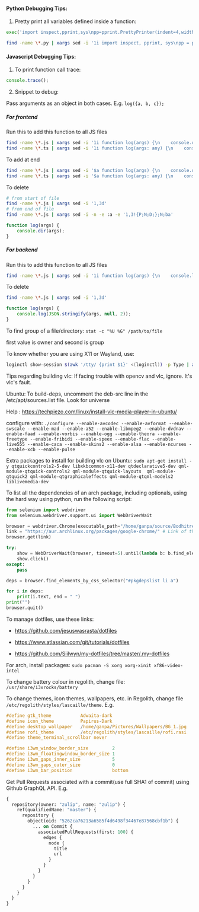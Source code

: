 #### Python Debugging Tips:

1. Pretty print all variables defined inside a function:
```python
exec('import inspect,pprint,sys\npp=pprint.PrettyPrinter(indent=4,width=100)\nd={k:v for k,v in locals().items() if not inspect.ismodule(v)}\npp.pprint(d)\nprint("\\nStack trace:")\nfor i in inspect.stack():\n    print(i.function, "\nin", i.filename, "at line no.", i.lineno)', globals())
```
```sh
find -name \*.py | xargs sed -i '1i import inspect, pprint, sys\npp = pprint.PrettyPrinter(indent=4, width=100, stream=sys.stderr)\ndef LOG(*args):\n    for arg in args:\n        pp.pprint(arg)'
```

#### Javascript Debugging Tips:

1. To print function call trace:
```javascript
console.trace();
```
2. Snippet to debug:

Pass arguments as an object in both cases. E.g. `log({a, b, c});`

##### For frontend

Run this to add this function to all JS files
```sh
find -name \*.js | xargs sed -i '1i function log(args) {\n    console.dir(args);\n}\n'
find -name \*.ts | xargs sed -i '1i function log(args: any) {\n    console.dir(args);\n}\n'
```
To add at end
```sh
find -name \*.js | xargs sed -i '$a function log(args) {\n    console.dir(args);\n}\n'
find -name \*.ts | xargs sed -i '$a function log(args: any) {\n    console.dir(args);\n}\n'
```
To delete
```sh
# from start of file
find -name \*.js | xargs sed -i '1,3d'
# from end of file
find -name \*.js | xargs sed -i -n -e :a -e '1,3!{P;N;D;};N;ba'
```
```javascript
function log(args) {
    console.dir(args);
}
```

##### For backend

Run this to add this function to all JS files
```sh
find -name \*.js | xargs sed -i '1i function log(args) {\n    console.log(JSON.stringify(args, null, 2));\n}\n'
```
To delete
```sh
find -name \*.js | xargs sed -i '1,3d'
```
```javascript
function log(args) {
    console.log(JSON.stringify(args, null, 2));
}
```

To find group of a file/directory: `stat -c "%U %G" /path/to/file`

first value is owner and second is group

To know whether you are using X11 or Wayland, use:

```sh
loginctl show-session $(awk '/tty/ {print $1}' <(loginctl)) -p Type | awk -F= '{print $2}'
```

Tips regarding building vlc:
If facing trouble with opencv and vlc, ignore. It's vlc's fault.

Ubuntu:
To build-deps, uncomment the deb-src line in the /etc/apt/sources.list file. Look for universe

Help : https://techpiezo.com/linux/install-vlc-media-player-in-ubuntu/

configure with:
`./configure --enable-avcodec --enable-avformat --enable-swscale --enable-mad --enable-a52 --enable-libmpeg2 --enable-dvdnav --enable-faad --enable-vorbis --enable-ogg --enable-theora --enable-freetype --enable-fribidi --enable-speex --enable-flac --enable-live555 --enable-caca --enable-skins2 --enable-alsa --enable-ncurses --enable-xcb --enable-pulse`

Extra packages to install for building vlc on Ubuntu:
`sudo apt-get install -y qtquickcontrols2-5-dev libxkbcommon-x11-dev qtdeclarative5-dev qml-module-qtquick-controls2 qml-module-qtquick-layouts  qml-module-qtquick2 qml-module-qtgraphicaleffects qml-module-qtqml-models2 liblivemedia-dev`

To list all the dependencies of an arch package, including optionals, using the hard way using python, run the following script:
```python
from selenium import webdriver
from selenium.webdriver.support.ui import WebDriverWait

browser = webdriver.Chrome(executable_path="/home/ganpa/source/Bodhitree-Scrapper/assets/chromedriver_linux")
link = "https://aur.archlinux.org/packages/google-chrome/" # Link of the package
browser.get(link)

try:
    show = WebDriverWait(browser, timeout=5).until(lambda b: b.find_element_by_css_selector("#pkgdepslistlink"))
    show.click()
except:
    pass

deps = browser.find_elements_by_css_selector("#pkgdepslist li a")

for i in deps:
    print(i.text, end = " ")
print("")
browser.quit()
```

To manage dotfiles, use these links:

* https://github.com/jesuswasrasta/dotfiles

* https://www.atlassian.com/git/tutorials/dotfiles

* https://github.com/Siilwyn/my-dotfiles/tree/master/.my-dotfiles

For arch, install packages:
`sudo pacman -S xorg xorg-xinit xf86-video-intel`

To change battery colour in regolith, change file:
`/usr/share/i3xrocks/battery`

To change themes, icon themes, wallpapers, etc. in Regolith, change file `/etc/regolith/styles/lascaille/theme`.
E.g.
```C
#define gtk_theme           Adwaita-dark
#define icon_theme          Papirus-Dark
#define desktop_wallpaper   /home/ganpa/Pictures/Wallpapers/BG_1.jpg
#define rofi_theme          /etc/regolith/styles/lascaille/rofi.rasi
#define theme_terminal_scrollbar never

#define i3wm_window_border_size         2
#define i3wm_floatingwindow_border_size 1
#define i3wm_gaps_inner_size            5
#define i3wm_gaps_outer_size            0
#define i3wm_bar_position               bottom
```

Get Pull Requests associated with a commit(use full SHA1 of commit) using Github GraphQL API.
E.g.
```graphql
{
  repository(owner: "zulip", name: "zulip") {
    ref(qualifiedName: "master") {
      repository {
        object(oid: "5262ca76213a6585f4d6498f34467e87568cbf1b") {
          ... on Commit {
            associatedPullRequests(first: 100) {
              edges {
                node {
                  title
                  url
                }
              }
            }
          }
        }
      }
    }
  }
}
```
